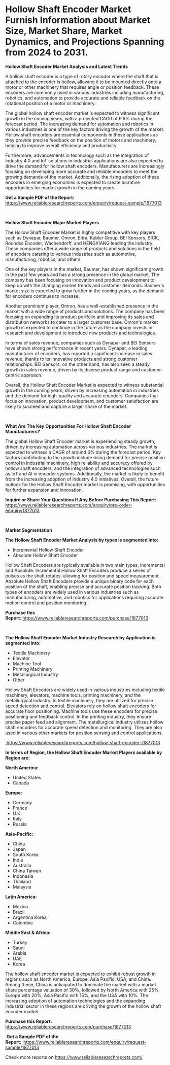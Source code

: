 <p><h1>Hollow Shaft Encoder Market Furnish Information about Market Size, Market Share, Market Dynamics, and Projections Spanning from 2024 to 2031.</h1></p><p><strong>Hollow Shaft Encoder Market Analysis and Latest Trends</strong></p>
<p><p>A hollow shaft encoder is a type of rotary encoder where the shaft that is attached to the encoder is hollow, allowing it to be mounted directly onto a motor or other machinery that requires angle or position feedback. These encoders are commonly used in various industries including manufacturing, robotics, and automation to provide accurate and reliable feedback on the rotational position of a motor or machinery.</p><p>The global hollow shaft encoder market is expected to witness significant growth in the coming years, with a projected CAGR of 9.6% during the forecast period. The increasing demand for automation and robotics in various industries is one of the key factors driving the growth of the market. Hollow shaft encoders are essential components in these applications as they provide precise feedback on the position of motors and machinery, helping to improve overall efficiency and productivity.</p><p>Furthermore, advancements in technology such as the integration of Industry 4.0 and IoT solutions in industrial applications are also expected to drive the demand for hollow shaft encoders. Manufacturers are increasingly focusing on developing more accurate and reliable encoders to meet the growing demands of the market. Additionally, the rising adoption of these encoders in emerging economies is expected to create lucrative opportunities for market growth in the coming years.</p></p>
<p><strong>Get a Sample PDF of the Report:&nbsp;</strong> <a href="https://www.reliableresearchreports.com/enquiry/request-sample/1877013">https://www.reliableresearchreports.com/enquiry/request-sample/1877013</a></p>
<p>&nbsp;</p>
<p><strong>Hollow Shaft Encoder Major Market Players</strong></p>
<p><p>The Hollow Shaft Encoder Market is highly competitive with key players such as Dynapar, Baumer, Omron, Eltra, Kubler Group, BEI Sensors, SICK, Roundss Encoder, Wachendorff, and HENGXIANG leading the industry. These companies offer a wide range of products and solutions in the field of encoders catering to various industries such as automotive, manufacturing, robotics, and others.</p><p>One of the key players in the market, Baumer, has shown significant growth in the past few years and has a strong presence in the global market. The company has been focusing on innovation and product development to keep up with the changing market trends and customer demands. Baumer's market size is expected to grow further in the coming years, as the demand for encoders continues to increase.</p><p>Another prominent player, Omron, has a well-established presence in the market with a wide range of products and solutions. The company has been focusing on expanding its product portfolio and improving its sales and distribution networks to cater to a larger customer base. Omron's market growth is expected to continue in the future as the company invests in research and development to introduce new products and technologies.</p><p>In terms of sales revenue, companies such as Dynapar and BEI Sensors have shown strong performance in recent years. Dynapar, a leading manufacturer of encoders, has reported a significant increase in sales revenue, thanks to its innovative products and strong customer relationships. BEI Sensors, on the other hand, has also seen a steady growth in sales revenue, driven by its diverse product range and customer-centric approach.</p><p>Overall, the Hollow Shaft Encoder Market is expected to witness substantial growth in the coming years, driven by increasing automation in industries and the demand for high-quality and accurate encoders. Companies that focus on innovation, product development, and customer satisfaction are likely to succeed and capture a larger share of the market.</p></p>
<p>&nbsp;</p>
<p><strong>What Are The Key Opportunities For Hollow Shaft Encoder Manufacturers?</strong></p>
<p><p>The global Hollow Shaft Encoder market is experiencing steady growth, driven by increasing automation across various industries. The market is expected to witness a CAGR of around 6% during the forecast period. Key factors contributing to the growth include rising demand for precise position control in industrial machinery, high reliability and accuracy offered by hollow shaft encoders, and the integration of advanced technologies such as IoT and AI in encoder systems. Additionally, the market is likely to benefit from the increasing adoption of industry 4.0 initiatives. Overall, the future outlook for the Hollow Shaft Encoder market is promising, with opportunities for further expansion and innovation.</p></p>
<p><strong>Inquire or Share Your Questions If Any Before Purchasing This Report:</strong> <a href="https://www.reliableresearchreports.com/enquiry/pre-order-enquiry/1877013">https://www.reliableresearchreports.com/enquiry/pre-order-enquiry/1877013</a></p>
<p>&nbsp;</p>
<p><strong>Market Segmentation</strong></p>
<p><strong>The Hollow Shaft Encoder Market Analysis by types is segmented into:</strong></p>
<p><ul><li>Incremental Hollow Shaft Encoder</li><li>Absolute Hollow Shaft Encoder</li></ul></p>
<p><p>Hollow Shaft Encoders are typically available in two main types, Incremental and Absolute. Incremental Hollow Shaft Encoders produce a series of pulses as the shaft rotates, allowing for position and speed measurement. Absolute Hollow Shaft Encoders provide a unique binary code for each position of the shaft, enabling precise and accurate position tracking. Both types of encoders are widely used in various industries such as manufacturing, automotive, and robotics for applications requiring accurate motion control and position monitoring.</p></p>
<p><strong>Purchase this Report:&nbsp;</strong><a href="https://www.reliableresearchreports.com/purchase/1877013">https://www.reliableresearchreports.com/purchase/1877013</a></p>
<p>&nbsp;</p>
<p><strong>The Hollow Shaft Encoder Market Industry Research by Application is segmented into:</strong></p>
<p><ul><li>Textile Machinery</li><li>Elevator</li><li>Machine Tool</li><li>Printing Machinery</li><li>Metallurgical Industry</li><li>Other</li></ul></p>
<p><p>Hollow Shaft Encoders are widely used in various industries including textile machinery, elevators, machine tools, printing machinery, and the metallurgical industry. In textile machinery, they are utilized for precise speed detection and control. Elevators rely on hollow shaft encoders for accurate floor positioning. Machine tools use these encoders for precise positioning and feedback control. In the printing industry, they ensure precise paper feed and alignment. The metallurgical industry utilizes hollow shaft encoders for accurate speed detection and monitoring. They are also used in various other markets for position sensing and control applications.</p></p>
<p><a href="https://www.reliableresearchreports.com/hollow-shaft-encoder-r1877013">&nbsp;https://www.reliableresearchreports.com/hollow-shaft-encoder-r1877013</a></p>
<p><strong>In terms of Region, the Hollow Shaft Encoder Market Players available by Region are:</strong></p>
<p>
    <p> <strong> North America: </strong>
        <ul>
            <li>United States</li>
            <li>Canada</li>
        </ul>
        </p> 
    <p> <strong> Europe: </strong>
        <ul>
            <li>Germany</li>
            <li>France</li>
            <li>U.K.</li>
            <li>Italy</li>
            <li>Russia</li>
        </ul>
        </p> 
    <p> <strong> Asia-Pacific: </strong>
        <ul>
            <li>China</li>
            <li>Japan</li>
            <li>South Korea</li>
            <li>India</li>
            <li>Australia</li>
            <li>China Taiwan</li>
            <li>Indonesia</li>
            <li>Thailand</li>
            <li>Malaysia</li>
        </ul>
        </p> 
    <p> <strong> Latin America: </strong>
        <ul>
            <li>Mexico</li>
            <li>Brazil</li>
            <li>Argentina Korea</li>
            <li>Colombia</li>
        </ul>
        </p> 
    <p> <strong> Middle East & Africa: </strong>
        <ul>
            <li>Turkey</li>
            <li>Saudi</li>
            <li>Arabia</li>
            <li>UAE</li>
            <li>Korea</li>
        </ul>
    </p>
    </p>
<p><p>The hollow shaft encoder market is expected to exhibit robust growth in regions such as North America, Europe, Asia Pacific, USA, and China. Among these, China is anticipated to dominate the market with a market share percentage valuation of 30%, followed by North America with 25%, Europe with 20%, Asia Pacific with 15%, and the USA with 10%. The increasing adoption of automation technologies and the expanding industrial sector in these regions are driving the growth of the hollow shaft encoder market.</p></p>
<p><strong>Purchase this Report: </strong><a href="https://www.reliableresearchreports.com/purchase/1877013">https://www.reliableresearchreports.com/purchase/1877013</a></p>
<p>&nbsp;<strong>Get a Sample PDF of the Report:&nbsp;&nbsp;</strong><a href="https://www.reliableresearchreports.com/enquiry/request-sample/1877013">https://www.reliableresearchreports.com/enquiry/request-sample/1877013</a></p>
<p><strong></strong></p>
<p>Check more reports on <a href="https://www.reliableresearchreports.com/">https://www.reliableresearchreports.com/</a></p>
